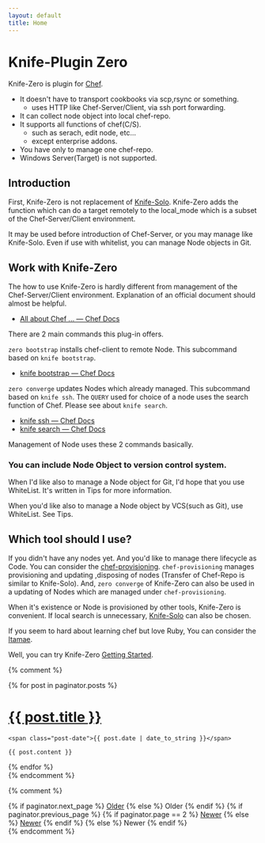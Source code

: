 ```yaml
---
layout: default
title: Home
---
```


# Knife-Plugin Zero

Knife-Zero is plugin for [Chef](https://www.chef.io/).

- It doesn't have to transport cookbooks via scp,rsync or something.
    - uses HTTP like Chef-Server/Client, via ssh port forwarding.
- It can collect node object into local chef-repo.
- It supports all functions of chef(C/S).
    - such as serach, edit node, etc...
    - except enterprise addons.
- You have only to manage one chef-repo.
- Windows Server(Target) is not supported.


## Introduction

First, Knife-Zero is not replacement of [Knife-Solo](http://matschaffer.github.io/knife-solo/).
Knife-Zero adds the function which can do a target remotely to the local_mode which is a subset of the Chef-Server/Client environment.

It may be used before introduction of Chef-Server, or you may manage like Knife-Solo. Even if use with whitelist, you can manage Node objects in Git.

## Work with Knife-Zero

The how to use Knife-Zero is hardly different from management of the Chef-Server/Client environment. Explanation of an official document should almost be helpful.

- [All about Chef ... — Chef Docs](http://docs.chef.io/ "All about Chef ... — Chef Docs")

There are 2 main commands this plug-in offers.

`zero bootstrap` installs chef-client to remote Node. This subcommand based on `knife bootstrap`.

- [knife bootstrap — Chef Docs](https://docs.chef.io/knife_bootstrap.html "knife bootstrap — Chef Docs")

`zero converge` updates Nodes which already managed. This subcommand based on `knife ssh`.
The `QUERY` used for choice of a node uses the search function of Chef. Please see about `knife search`.


- [knife ssh — Chef Docs](https://docs.chef.io/knife_ssh.html "knife ssh — Chef Docs")
- [knife search — Chef Docs](https://docs.chef.io/knife_search.html "knife search — Chef Docs")

Management of Node uses these 2 commands basically.


### You can include Node Object to version control system.

When I'd like also to manage a Node object for Git, I'd hope that you use WhiteList. It's written in Tips for more information.

When you'd like also to manage a Node object by VCS(such as Git), use WhiteList. See Tips.


## Which tool should I use?

If you didn't have any nodes yet. And you'd like to manage there lifecycle as Code.  You can consider the [chef-provisioning](https://docs.chef.io/provisioning.html).
`chef-provisioning` manages provisioning and updating ,disposing of nodes (Transfer of Chef-Repo is similar to Knife-Solo).
And, `zero converge` of Knife-Zero can also be used in a updating of Nodes which are managed under `chef-provisioning`.

When it's existence or Node is provisioned by other tools, Knife-Zero is convenient. If local search is unnecessary, [Knife-Solo](http://matschaffer.github.io/knife-solo/) can also be chosen.

If you seem to hard about learning chef but love Ruby, You can consider the [Itamae](http://itamae.kitchen/).

Well, you can try Knife-Zero [Getting Started](/knife-zero/20_getting_started/).


{% comment %}
<div class="posts">
  {% for post in paginator.posts %}
  <div class="post">
    <h1 class="post-title">
      <a href="{{ post.url }}">
        {{ post.title }}
      </a>
    </h1>

    <span class="post-date">{{ post.date | date_to_string }}</span>

    {{ post.content }}
  </div>
  {% endfor %}
</div>
{% endcomment %}

{% comment %}
<div class="pagination">
  {% if paginator.next_page %}
    <a class="pagination-item older" href="/page{{paginator.next_page}}">Older</a>
  {% else %}
    <span class="pagination-item older">Older</span>
  {% endif %}
  {% if paginator.previous_page %}
    {% if paginator.page == 2 %}
      <a class="pagination-item newer" href="/">Newer</a>
    {% else %}
      <a class="pagination-item newer" href="/page{{paginator.previous_page}}">Newer</a>
    {% endif %}
  {% else %}
    <span class="pagination-item newer">Newer</span>
  {% endif %}
</div>
{% endcomment %}
